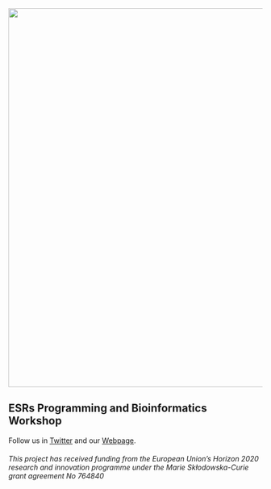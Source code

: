 <img src="https://i.imgur.com/nG4PtGQ.jpg" align="middle" width="750"/>

## ESRs Programming and Bioinformatics Workshop 
 
Follow us in [Twitter](https://twitter.com/itn_ignite) and our [Webpage](http://www.itn-ignite.eu/). 

###### This project has received funding from the European Union’s Horizon 2020 research and innovation programme under the Marie Skłodowska-Curie grant agreement No 764840
